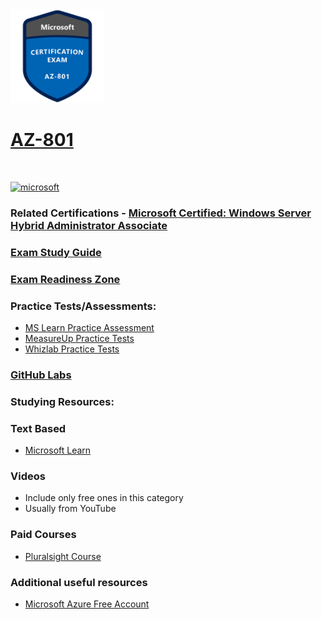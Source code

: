 <img src="/Images/certs/az-801.png" width="150" height="150">

# [AZ-801](https://learn.microsoft.com/certifications/exams/az-801)
<br>

<a href='https://learn.microsoft.com/en-us/certifications/browse/?type=role-based&levels=intermediate' target="_blank"><img alt='microsoft' src='https://img.shields.io/badge/associate-100000?style=for-the-badge&logo=microsoft&logoColor=white&labelColor=0078D4&color=212221'/></a> 

### Related Certifications - [Microsoft Certified: Windows Server Hybrid Administrator Associate](https://learn.microsoft.com/en-us/certifications/windows-server-hybrid-administrator)

### [Exam Study Guide](https://aka.ms/az801-studyguide)
### [Exam Readiness Zone](https://learn.microsoft.com/en-us/shows/exam-readiness-zone/preparing-for-az-801-secure-windows-servers-on-premises-and-hybrid-infrastructures-segment-1-of-5/)

### Practice Tests/Assessments:
- [MS Learn Practice Assessment](https://learn.microsoft.com/certifications/exams/az-801/practice/assessment?assessment-type=practice&assessmentId=68)
- [MeasureUp Practice Tests](https://www.measureup.com/microsoft-practice-test-az-801-configuring-windows-server-hybrid-advanced-services.html)
- [Whizlab Practice Tests](https://www.whizlabs.com/az-801-configuring-windows-server-hybrid-advanced-services/)

### [GitHub Labs](https://aka.ms/az801labs)

### Studying Resources:

### Text Based
- [Microsoft Learn](https://learn.microsoft.com/certifications/exams/az-801)
### Videos
- Include only free ones in this category
- Usually from YouTube
### Paid Courses
- [Pluralsight Course](https://www.pluralsight.com/paths/administering-windows-server-hybrid-advanced-services-az-801)
### Additional useful resources
- [Microsoft Azure Free Account](https://azure.microsoft.com/en-us/offers/ms-azr-0044p)
